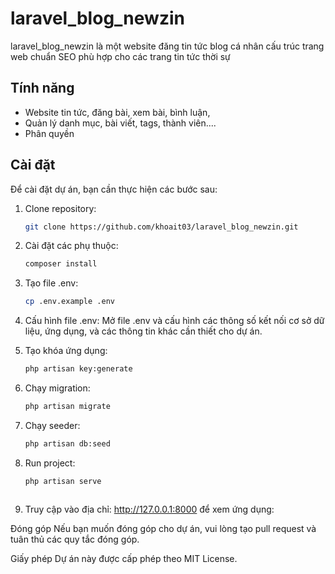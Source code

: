 # laravel_blog_newzin

laravel_blog_newzin là một website đăng tin tức blog cá nhân cấu trúc trang web chuẩn SEO phù hợp cho các trang tin tức thời sự

## Tính năng

- Website tin tức, đăng bài, xem bài, bình luận,
- Quản lý danh mục, bài viết, tags, thành viên....
- Phân quyền

## Cài đặt

Để cài đặt dự án, bạn cần thực hiện các bước sau:

1. Clone repository:

   ```bash
   git clone https://github.com/khoait03/laravel_blog_newzin.git


2. Cài đặt các phụ thuộc:
   ```bash
   composer install

3. Tạo file .env:
   ```bash
   cp .env.example .env

4. Cấu hình file .env:
   Mở file .env và cấu hình các thông số kết nối cơ sở dữ liệu, ứng dụng, và các thông tin khác cần thiết cho dự án.


5. Tạo khóa ứng dụng:
   ```bash
   php artisan key:generate

6. Chạy migration:
   ```bash
   php artisan migrate
   
7. Chạy seeder:
   ```bash
   php artisan db:seed
   
8. Run project:
   ```bash
   php artisan serve



10. Truy cập vào địa chỉ: http://127.0.0.1:8000 để xem ứng dụng:
 
    


Đóng góp
Nếu bạn muốn đóng góp cho dự án, vui lòng tạo pull request và tuân thủ các quy tắc đóng góp.

Giấy phép
Dự án này được cấp phép theo MIT License.
